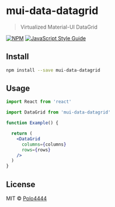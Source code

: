 # mui-data-datagrid

> Virtualized Material-UI DataGrid

[![NPM](https://img.shields.io/npm/v/mui-data-datagrid.svg)](https://www.npmjs.com/package/mui-data-datagrid) [![JavaScript Style Guide](https://img.shields.io/badge/code_style-standard-brightgreen.svg)](https://standardjs.com)

## Install

```bash
npm install --save mui-data-datagrid
```

## Usage

```jsx
import React from 'react'

import DataGrid from 'mui-data-datagrid'

function Example() {

  return (
    <DataGrid 
      columns={columns}
      rows={rows}
    />
  )
}
```

## License

MIT © [Polo4444](https://github.com/Polo4444)

